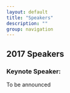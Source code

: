 ```yaml
---
layout: default
title: "Speakers"
description: ""
group: navigation
---
```


## 2017 Speakers

### Keynote Speaker: 

To be announced






